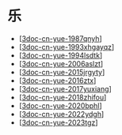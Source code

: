 # 乐

- [[3doc-cn-yue-1987qnyh]]
- [[3doc-cn-yue-1993xhgayqz]]
- [[3doc-cn-yue-1994lsdtk]]
- [[3doc-cn-yue-2006aslzt]]
- [[3doc-cn-yue-2015jrgyty]]
- [[3doc-cn-yue-2016ztx]]
- [[3doc-cn-yue-2017yuxiang]]
- [[3doc-cn-yue-2018zhifou]]
- [[3doc-cn-yue-2020bphl]]
- [[3doc-cn-yue-2022ydgh]]
- [[3doc-cn-yue-2023tgz]]


[//begin]: # "Autogenerated link references for markdown compatibility"
[3doc-cn-yue-1987qnyh]: 3doc-cn-yue-1987qnyh.md "倩女幽魂"
[3doc-cn-yue-1993xhgayqz]: 3doc-cn-yue-1993xhgayqz.md "心会跟爱一起走"
[3doc-cn-yue-1994lsdtk]: 3doc-cn-yue-1994lsdtk.md "历史的天空"
[3doc-cn-yue-2006aslzt]: 3doc-cn-yue-2006aslzt.md "爱死了昨天"
[3doc-cn-yue-2015jrgyty]: 3doc-cn-yue-2015jrgyty.md "假如爱有天意"
[3doc-cn-yue-2016ztx]: 3doc-cn-yue-2016ztx.md "春庭雪"
[3doc-cn-yue-2017yuxiang]: 3doc-cn-yue-2017yuxiang.md "余香"
[3doc-cn-yue-2018zhifou]: 3doc-cn-yue-2018zhifou.md "知否知否"
[3doc-cn-yue-2020bphl]: 3doc-cn-yue-2020bphl.md "不配怀念"
[3doc-cn-yue-2022ydgh]: 3doc-cn-yue-2022ydgh.md "一点归鸿"
[3doc-cn-yue-2023tgz]: 3doc-cn-yue-2023tgz.md "探故知"
[//end]: # "Autogenerated link references"